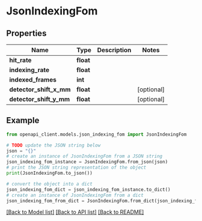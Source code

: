 # JsonIndexingFom


## Properties

Name | Type | Description | Notes
------------ | ------------- | ------------- | -------------
**hit_rate** | **float** |  | 
**indexing_rate** | **float** |  | 
**indexed_frames** | **int** |  | 
**detector_shift_x_mm** | **float** |  | [optional] 
**detector_shift_y_mm** | **float** |  | [optional] 

## Example

```python
from openapi_client.models.json_indexing_fom import JsonIndexingFom

# TODO update the JSON string below
json = "{}"
# create an instance of JsonIndexingFom from a JSON string
json_indexing_fom_instance = JsonIndexingFom.from_json(json)
# print the JSON string representation of the object
print(JsonIndexingFom.to_json())

# convert the object into a dict
json_indexing_fom_dict = json_indexing_fom_instance.to_dict()
# create an instance of JsonIndexingFom from a dict
json_indexing_fom_from_dict = JsonIndexingFom.from_dict(json_indexing_fom_dict)
```
[[Back to Model list]](../README.md#documentation-for-models) [[Back to API list]](../README.md#documentation-for-api-endpoints) [[Back to README]](../README.md)



